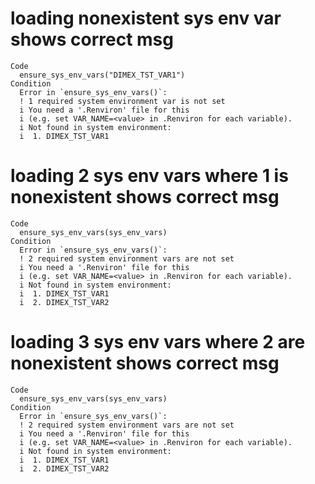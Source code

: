 # loading nonexistent sys env var shows correct msg

    Code
      ensure_sys_env_vars("DIMEX_TST_VAR1")
    Condition
      Error in `ensure_sys_env_vars()`:
      ! 1 required system environment var is not set
      i You need a '.Renviron' file for this
      i (e.g. set VAR_NAME=<value> in .Renviron for each variable).
      i Not found in system environment:
      i  1. DIMEX_TST_VAR1

# loading 2 sys env vars where 1 is nonexistent shows correct msg

    Code
      ensure_sys_env_vars(sys_env_vars)
    Condition
      Error in `ensure_sys_env_vars()`:
      ! 2 required system environment vars are not set
      i You need a '.Renviron' file for this
      i (e.g. set VAR_NAME=<value> in .Renviron for each variable).
      i Not found in system environment:
      i  1. DIMEX_TST_VAR1
      i  2. DIMEX_TST_VAR2

# loading 3 sys env vars where 2 are nonexistent shows correct msg

    Code
      ensure_sys_env_vars(sys_env_vars)
    Condition
      Error in `ensure_sys_env_vars()`:
      ! 2 required system environment vars are not set
      i You need a '.Renviron' file for this
      i (e.g. set VAR_NAME=<value> in .Renviron for each variable).
      i Not found in system environment:
      i  1. DIMEX_TST_VAR1
      i  2. DIMEX_TST_VAR2

